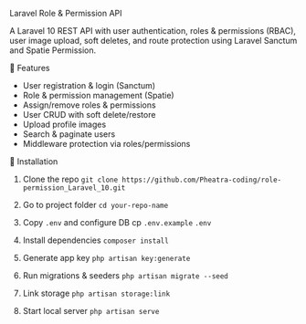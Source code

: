 Laravel Role & Permission API

A Laravel 10 REST API with user authentication, roles & permissions (RBAC), user image upload, soft deletes, and route protection using Laravel Sanctum and Spatie Permission.

🔧 Features

+ User registration & login (Sanctum)
+ Role & permission management (Spatie)
+ Assign/remove roles & permissions
+ User CRUD with soft delete/restore
+ Upload profile images
+ Search & paginate users
+ Middleware protection via roles/permissions

🚀 Installation

1. Clone the repo
`git clone https://github.com/Pheatra-coding/role-permission_Laravel_10.git`

2. Go to project folder
`cd your-repo-name`

3. Copy `.env` and configure DB
cp `.env.example` `.env`

4. Install dependencies
`composer install`

5. Generate app key
`php artisan key:generate`

6. Run migrations & seeders
`php artisan migrate --seed`

7. Link storage
`php artisan storage:link`

8. Start local server
`php artisan serve`